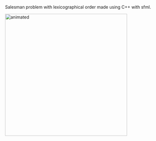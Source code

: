 Salesman problem with lexicographical order made using C++ with sfml.

<div align="left">
  <img width="400"  src="https://user-images.githubusercontent.com/65507003/144521840-65e20f6a-7f80-44cf-8f56-cb27a408879e.gif" alt="animated">
</div>
